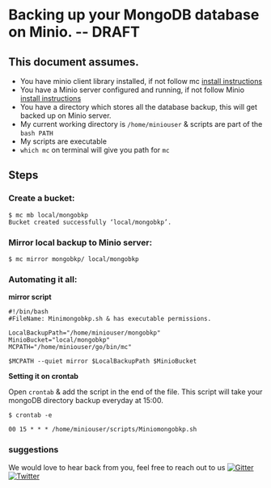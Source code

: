 # Backing up your MongoDB database on Minio. -- DRAFT

## This document assumes.
* You have minio client library installed, if not follow mc [install instructions](https://github.com/minio/mc/blob/master/README.md)
* You have a Minio server configured and running, if not follow Minio [install instructions](https://github.com/minio/minio/blob/master/README.md)
* You have a directory which stores all the database backup, this will get backed up on Minio server.
* My current working directory is ``/home/miniouser`` & scripts are part of the ``bash PATH``
* My scripts are executable
* ``which mc`` on terminal will give you path for ``mc``

## Steps
### Create a bucket:
```
$ mc mb local/mongobkp
Bucket created successfully ‘local/mongobkp’.
```
### Mirror local backup to Minio server:

```
$ mc mirror mongobkp/ local/mongobkp

```
### Automating it all:

**mirror script**
```
#!/bin/bash
#FileName: Minimongobkp.sh & has executable permissions.

LocalBackupPath="/home/miniouser/mongobkp"
MinioBucket="local/mongobkp"
MCPATH="/home/miniouser/go/bin/mc"

$MCPATH --quiet mirror $LocalBackupPath $MinioBucket

```
**Setting it on crontab**

Open ``crontab`` & add the script in the end of the file. This script will take your mongoDB directory backup everyday at 15:00.

```
$ crontab -e

00 15 * * * /home/miniouser/scripts/Miniomongobkp.sh

```

### suggestions
We would love to hear back from you, feel free to reach out to us [![Gitter](http://minio.io/img/gitter.svg)](https://gitter.im/minio/minio?utm_source=badge&utm_medium=badge&utm_campaign=pr-badge&utm_content=badge)  [![Twitter](http://minio.io/img/twitter.svg)](https://twitter.com/intent/user?screen_name=minio)
